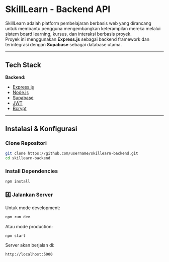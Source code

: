 # SkillLearn - Backend API

SkillLearn adalah platform pembelajaran berbasis web yang dirancang untuk membantu pengguna mengembangkan keterampilan mereka melalui sistem board learning, kursus, dan interaksi berbasis proyek.  
Proyek ini menggunakan **Express.js** sebagai backend framework dan terintegrasi dengan **Supabase** sebagai database utama.

---

## Tech Stack

**Backend:**
- [Express.js](https://expressjs.com/)
- [Node.js](https://nodejs.org/)
- [Supabase](https://supabase.com/)
- [JWT](https://jwt.io/)
- [Bcrypt](https://www.npmjs.com/package/bcrypt) 

---
## Instalasi & Konfigurasi

### Clone Repositori
```bash
git clone https://github.com/username/skillearn-backend.git
cd skillearn-backend
````

### Install Dependencies

```bash
npm install
```

### 4️⃣ Jalankan Server

Untuk mode development:

```bash
npm run dev
```

Atau mode production:

```bash
npm start
```

Server akan berjalan di:

```
http://localhost:5000
```
